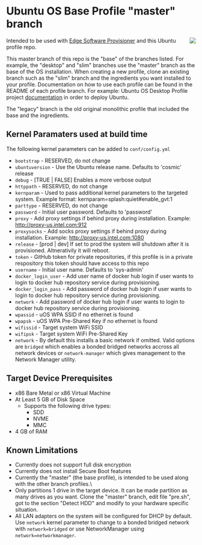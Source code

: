 # Ubuntu OS Base Profile "master" branch

<img align="right" src="https://assets.ubuntu.com/v1/29985a98-ubuntu-logo32.png">

Intended to be used with [Edge Software Provisioner](https://github.com/intel/Edge-Software-Provisioner) and this Ubuntu profile repo.

This master branch of this repo is the "base" of the branches listed.  For example, the "desktop" and "slim" branches use the "master" branch as the base of the OS installation.  When creating a new profile, clone an existing branch such as the "slim" branch and the ingredients you want installed to your profile.  Documentation on how to use each profile can be found in the README of each profile branch.  For example: Ubuntu OS Desktop Profile project [documentation](https://github.com/intel/rni-profile-base-ubuntu/blob/desktop/README.md) in order to deploy Ubuntu.

The "legacy" branch is the old original monolithic profile that included the base and the ingredients.

## Kernel Paramaters used at build time

The following kernel parameters can be added to `conf/config.yml`

* `bootstrap` - RESERVED, do not change
* `ubuntuversion` - Use the Ubuntu release name. Defaults to 'cosmic' release
* `debug` - [TRUE | FALSE] Enables a more verbose output
* `httppath` - RESERVED, do not change
* `kernparam` - Used to pass additional kernel parameters to the targeted system.  Example format: kernparam=splash:quiet#enable_gvt:1
* `parttype` - RESERVED, do not change
* `password` - Initial user password. Defaults to 'password'
* `proxy` - Add proxy settings if behind proxy during installation.  Example: http://proxy-us.intel.com:912
* `proxysocks` - Add socks proxy settings if behind proxy during installation.  Example: http://proxy-us.intel.com:1080
* `release` - [prod | dev] If set to prod the system will shutdown after it is provisioned.  Altnerativily it will reboot.
* `token` - GitHub token for private repositories, if this profile is in a private respository this token should have access to this repo
* `username` - Initial user name. Defaults to 'sys-admin'
* `docker_login_user` - Add user name of docker hub login if user wants to login to docker hub repository service during provisioning.
* `docker_login_pass` - Add password of docker hub login if user wants to login to docker hub repository service during provisioning.
* `network` - Add password of docker hub login if user wants to login to docker hub repository service during provisioning.
* `wpassid` - uOS WPA SSID if no ethernet is found
* `wpapsk` - uOS WPA Pre-Shared Key if no ethernet is found
* `wifissid` - Target system WiFi SSID
* `wifipsk` - Target system WiFi Pre-Shared Key
* `network` - By default this installs a basic network if omitted.  Valid options are `bridged` which enables a bonded bridged networks accross all network devices or `network-manager` which gives management to the Network Manager utility.

## Target Device Prerequisites

* x86 Bare Metal or x86 Virtual Machine
* At Least 5 GB of Disk Space
  * Supports the following drive types:
    * SDD
    * NVME
    * MMC
* 4 GB of RAM

## Known Limitations

* Currently does not support full disk encryption
* Currently does not install Secure Boot features
* Currently the "master" (the base profile), is intended to be used along with the other branch profiles.\
* Only partitions 1 drive in the target device. It can be made partition as many drives as you want.  Clone the "master" branch, edit file "pre.sh", got to the section "Detect HDD" and modify to your hardware specific situation.
* All LAN adapters on the system will be configured for DHCP by default.  Use `network` kernel parameter to change to a bonded bridged network with `network=bridged` or use NetworkManager using `network=networkmanager`.
